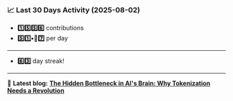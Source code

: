 <!--START_STATS-->
### 📈 Last 30 Days Activity (2025-08-02)  
- **1️⃣5️⃣5️⃣6️⃣** contributions  
- **5️⃣1️⃣•🎱7️⃣** per day
---
- **6️⃣3️⃣** day streak!
---
📝 **Latest blog:** [**The Hidden Bottleneck in AI's Brain: Why Tokenization Needs a Revolution**](https://andriak.com/blog/tokenization-revolution)
<!--END_STATS-->
